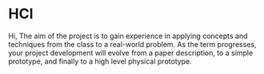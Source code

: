 # HCI

Hi,
The aim of the project is to gain experience in applying concepts and techniques from the class to a real-world problem. As the term progresses, your project development will evolve from a paper description, to a simple prototype, and finally to a high level physical prototype. 
